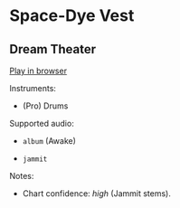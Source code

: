 # Space\-Dye Vest

## Dream Theater


[Play in browser](http://pages.cs.wisc.edu/~tolly/customs/dream-theater/space-dye-vest)

Instruments:

  * (Pro) Drums

Supported audio:

  * `album` (Awake)

  * `jammit`

Notes:

  * Chart confidence: *high* (Jammit stems).

